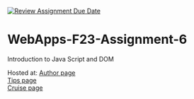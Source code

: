 [![Review Assignment Due Date](https://classroom.github.com/assets/deadline-readme-button-24ddc0f5d75046c5622901739e7c5dd533143b0c8e959d652212380cedb1ea36.svg)](https://classroom.github.com/a/b9NC0g7h)
# WebApps-F23-Assignment-6
Introduction to Java Script and DOM

Hosted at: [Author page](https://44-563-webapps-f23.github.io/44563-webapps-f23-assignment6-ArigelaRajesh/author.html)<br>
[Tips page](https://44-563-webapps-f23.github.io/44563-webapps-f23-assignment6-ArigelaRajesh/tips.html)<br>
[Cruise page](https://44-563-webapps-f23.github.io/44563-webapps-f23-assignment6-ArigelaRajesh/cruise.html)<br>
